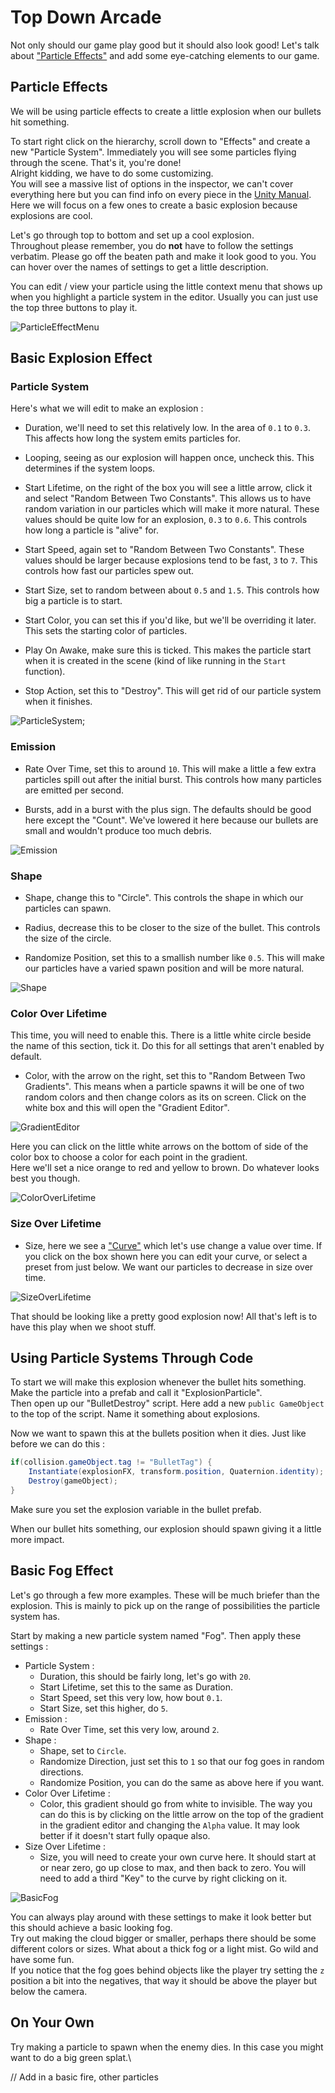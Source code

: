 # Top Down Arcade

Not only should our game play good but it should also look good! Let's talk about ["Particle Effects"](https://docs.unity3d.com/Manual/ParticleSystems.html) and add some eye-catching elements to our game.

## Particle Effects

We will be using particle effects to create a little explosion when our bullets hit something.

To start right click on the hierarchy, scroll down to "Effects" and create a new "Particle System". Immediately you will see some particles flying through the scene. That's it, you're done!\
Alright kidding, we have to do some customizing.\
You will see a massive list of options in the inspector, we can't cover everything here but you can find info on every piece in the [Unity Manual](https://docs.unity3d.com/Manual/). Here we will focus on a few ones to create a basic explosion because explosions are cool.

Let's go through top to bottom and set up a cool explosion.\
Throughout please remember, you do **not** have to follow the settings verbatim. Please go off the beaten path and make it look good to you. You can hover over the names of settings to get a little description.

You can edit / view your particle using the little context menu that shows up when you highlight a particle system in the editor. Usually you can just use the top three buttons to play it.

![ParticleEffectMenu](Images/ParticleEffectMenu.JPG)

## Basic Explosion Effect

### Particle System

Here's what we will edit to make an explosion :

* Duration, we'll need to set this relatively low. In the area of `0.1` to `0.3`. This affects how long the system emits particles for.

* Looping, seeing as our explosion will happen once, uncheck this. This determines if the system loops.

* Start Lifetime, on the right of the box you will see a little arrow, click it and select "Random Between Two Constants". This allows us to have random variation in our particles which will make it more natural. These values should be quite low for an explosion, `0.3` to `0.6`.
This controls how long a particle is "alive" for.

* Start Speed, again set to "Random Between Two Constants". These values should be larger because explosions tend to be fast, `3` to `7`. This controls how fast our particles spew out.

* Start Size, set to random between about `0.5` and `1.5`. This controls how big a particle is to start.

* Start Color, you can set this if you'd like, but we'll be overriding it later. This sets the starting color of particles.

* Play On Awake, make sure this is ticked. This makes the particle start when it is created in the scene (kind of like running in the `Start` function).

* Stop Action, set this to "Destroy". This will get rid of our particle system when it finishes.

![ParticleSystem](Images/ParticleSystem.JPG);

### Emission

* Rate Over Time, set this to around `10`. This will make a little a few extra particles spill out after the initial burst. This controls how many particles are emitted per second.

* Bursts, add in a burst with the plus sign. The defaults should be good here except the "Count". We've lowered it here because our bullets are small and wouldn't produce too much debris.

![Emission](Images/Emission.JPG)

### Shape

* Shape, change this to "Circle". This controls the shape in which our particles can spawn.

* Radius, decrease this to be closer to the size of the bullet. This controls the size of the circle.

* Randomize Position, set this to a smallish number like `0.5`. This will make our particles have a varied spawn position and will be more natural.

![Shape](Images/Shape.JPG)

### Color Over Lifetime

This time, you will need to enable this. There is a little white circle beside the name of this section, tick it. Do this for all settings that aren't enabled by default.

* Color, with the arrow on the right, set this to "Random Between Two Gradients". This means when a particle spawns it will be one of two random colors and then change colors as its on screen. Click on the white box and this will open the "Gradient Editor".

![GradientEditor](Images/GradientEditor.JPG)

Here you can click on the little white arrows on the bottom of side of the color box to choose a color for each point in the gradient.\
Here we'll set a nice orange to red and yellow to brown. Do whatever looks best you though.

![ColorOverLifetime](Images/ColorOverLifetime.JPG)

### Size Over Lifetime

* Size, here we see a ["Curve"](https://docs.unity3d.com/Manual/animeditor-AnimationCurves.html) which let's use change a value over time. If you click on the box shown here you can edit your curve, or select a preset from just below. We want our particles to decrease in size over time.

![SizeOverLifetime](Images/SizeOverLifetime.JPG)

That should be looking like a pretty good explosion now! All that's left is to have this play when we shoot stuff.

## Using Particle Systems Through Code

To start we will make this explosion whenever the bullet hits something.\
Make the particle into a prefab and call it "ExplosionParticle".\
Then open up our "BulletDestroy" script. Here add a new `public GameObject` to the top of the script. Name it something about explosions.

Now we want to spawn this at the bullets position when it dies. Just like before we can do this :

```csharp
if(collision.gameObject.tag != "BulletTag") {
	Instantiate(explosionFX, transform.position, Quaternion.identity);
	Destroy(gameObject);
}
```

Make sure you set the explosion variable in the bullet prefab.

When our bullet hits something, our explosion should spawn giving it a little more impact.

## Basic Fog Effect

Let's go through a few more examples. These will be much briefer than the explosion. This is mainly to pick up on the range of possibilities the particle system has.

Start by making a new particle system named "Fog". Then apply these settings :

* Particle System :
	* Duration, this should be fairly long, let's go with `20`. 
	* Start Lifetime, set this to the same as Duration.
	* Start Speed, set this very low, how bout `0.1`.
	* Start Size, set this higher, do `5`.
* Emission :
	* Rate Over Time, set this very low, around `2`.
* Shape :
	* Shape, set to `Circle`.
	* Randomize Direction, just set this to `1` so that our fog goes in random directions.
	* Randomize Position, you can do the same as above here if you want.
* Color Over Lifetime :
	* Color, this gradient should go from white to invisible. The way you can do this is by clicking on the little arrow on the top of the gradient in the gradient editor and changing the `Alpha` value. It may look better if it doesn't start fully opaque also.
* Size Over Lifetime :
	* Size, you will need to create your own curve here. It should start at or near zero, go up close to max, and then back to zero. You will need to add a third "Key" to the curve by right clicking on it.

![BasicFog](Images/BasicFog.JPG)

You can always play around with these settings to make it look better but this should achieve a basic looking fog.\
Try out making the cloud bigger or smaller, perhaps there should be some different colors or sizes. What about a thick fog or a light mist. Go wild and have some fun.\
If you notice that the fog goes behind objects like the player try setting the `z` position a bit into the negatives, that way it should be above the player but below the camera.

## On Your Own

Try making a particle to spawn when the enemy dies. In this case you might want to do a big green splat.\

// Add in a basic fire, other particles